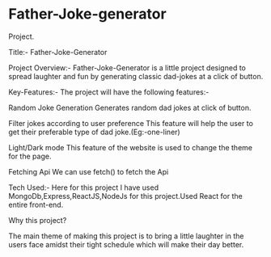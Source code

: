 # Father-Joke-generator

Project.

Title:- Father-Joke-Generator

Project Overview:- Father-Joke-Generator is a little project designed to spread laughter and fun by generating classic dad-jokes at a click of button.

Key-Features:- The project will have the following features:-

Random Joke Generation Generates random dad jokes at click of button.

Filter jokes according to user preference This feature will help the user to get their preferable type of dad joke.(Eg:-one-liner)

Light/Dark mode This feature of the website is used to change the theme for the page.

Fetching Api We can use fetch() to fetch the Api

Tech Used:- Here for this project I have used MongoDb,Express,ReactJS,NodeJs for this project.Used React for the entire front-end.

Why this project?

The main theme of making this project is to bring a little laughter in the users face amidst their tight schedule which will make their day better.

